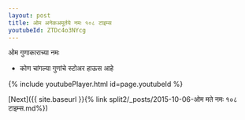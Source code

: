 ```yaml
---
layout: post
title: ओम अनेकअमूर्तये नमः १०८ टाइम्स
youtubeId: ZTDc4o3NYcg
---
```

 
 
 ओम गुणाकाराच्या नमः  
 
 -  कोण चांगल्या गुणांचे स्टोअर हाऊस आहे 
 
  
 
  
 
 
 
 
 
 


{% include youtubePlayer.html id=page.youtubeId %}
 
[Next]({{ site.baseurl }}{% link  split2/_posts/2015-10-06-ओम मते नमः १०८ टाइम्स.md%})
 
